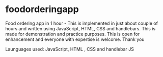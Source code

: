 # foodorderingapp
Food ordering app in 1 hour - This is implemented in just about couple of hours and written using JavaScript, HTML, CSS and handlebars. This is made for demonstration and practice purposes. This is open for enhancement and everyone with expertise is welcome. Thank you 

Launguages used: JavaScript, HTML , CSS and handlebar JS
